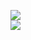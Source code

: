 [![](https://img.shields.io/badge/Made%20With-Github%20Spray-lightgrey.svg?style=for-the-badge&logo=github)](https://github.com/Annihil/github-spray#1635)  
[![](https://i.imgur.com/2DrTn0Z.gif)](https://github.com/Annihil/github-spray)